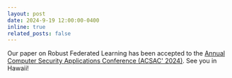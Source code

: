 ```yaml
---
layout: post
date: 2024-9-19 12:00:00-0400
inline: true
related_posts: false
---
```


Our paper on Robust Federated Learning has been accepted to the [Annual Computer Security Applications Conference (ACSAC' 2024)](https://www.acsac.org). See you in Hawaii!


